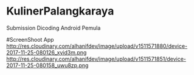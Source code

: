 # KulinerPalangkaraya
Submission Dicoding Android Pemula

#ScreenShoot App
http://res.cloudinary.com/alhanifdev/image/upload/v1511571880/device-2017-11-25-080126_xyid3m.png
http://res.cloudinary.com/alhanifdev/image/upload/v1511571851/device-2017-11-25-080158_uwu8zp.png
